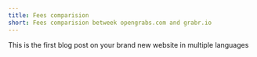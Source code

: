 ```yaml
---
title: Fees comparision
short: Fees comparision betweek opengrabs.com and grabr.io
---
```


This is the first blog post on your brand new website in multiple languages

<content-article-image alt="foo-bar" src="sample.jpg" />